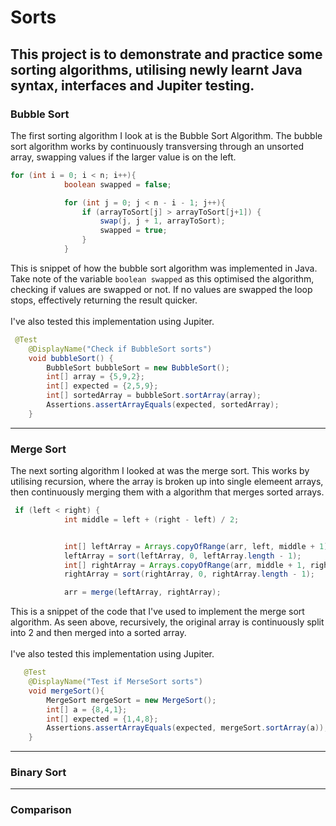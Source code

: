 # Sorts

This project is to demonstrate and practice some sorting algorithms, utilising
newly learnt Java syntax, interfaces and Jupiter testing.
---
### Bubble Sort
The first sorting algorithm I look at is the Bubble Sort Algorithm. 
The bubble sort algorithm works by continuously transversing through 
an unsorted array, swapping values if the larger value is on the left.

```java
for (int i = 0; i < n; i++){
            boolean swapped = false;

            for (int j = 0; j < n - i - 1; j++){
                if (arrayToSort[j] > arrayToSort[j+1]) {
                    swap(j, j + 1, arrayToSort);
                    swapped = true;
                }
            }
```
This is snippet of how the bubble sort algorithm was implemented in Java. Take
note of the variable `boolean swapped` as this optimised the algorithm, checking 
if values are swapped or not. If no values are swapped the loop stops, effectively
returning the result quicker. \
\
I've also tested this implementation using Jupiter.

```java
 @Test
    @DisplayName("Check if BubbleSort sorts")
    void bubbleSort() {
        BubbleSort bubbleSort = new BubbleSort();
        int[] array = {5,9,2};
        int[] expected = {2,5,9};
        int[] sortedArray = bubbleSort.sortArray(array);
        Assertions.assertArrayEquals(expected, sortedArray);
    }
```
---
### Merge Sort
The next sorting algorithm I looked at was the merge sort. This works 
by utilising recursion, where the array is broken up into single elemeent arrays,
then continuously merging them with a algorithm that merges sorted arrays.

```java
 if (left < right) {
            int middle = left + (right - left) / 2;


            int[] leftArray = Arrays.copyOfRange(arr, left, middle + 1);
            leftArray = sort(leftArray, 0, leftArray.length - 1);
            int[] rightArray = Arrays.copyOfRange(arr, middle + 1, right + 1);
            rightArray = sort(rightArray, 0, rightArray.length - 1);

            arr = merge(leftArray, rightArray);
```
This is a snippet of the code that I've used to implement the merge sort 
algorithm. As seen above, recursively, the original array is continuously
split into 2 and then merged into a sorted array.\
\
I've also tested this implementation using Jupiter.
```java
   @Test
    @DisplayName("Test if MerseSort sorts")
    void mergeSort(){
        MergeSort mergeSort = new MergeSort();
        int[] a = {8,4,1};
        int[] expected = {1,4,8};
        Assertions.assertArrayEquals(expected, mergeSort.sortArray(a));
    }
```
---
### Binary Sort

---
### Comparison

